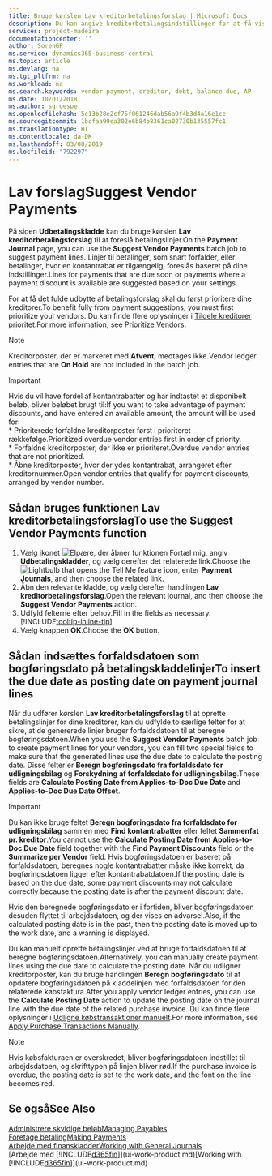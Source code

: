 ```yaml
---
title: Bruge kørslen Lav kreditorbetalingsforslag | Microsoft Docs
description: Du kan angive kreditorbetalingsindstillinger for at få vist forslag eller forslag til betalinger, der forfalder snart, eller hvor en rabat er tilgængelig.
services: project-madeira
documentationcenter: ''
author: SorenGP
ms.service: dynamics365-business-central
ms.topic: article
ms.devlang: na
ms.tgt_pltfrm: na
ms.workload: na
ms.search.keywords: vendor payment, creditor, debt, balance due, AP
ms.date: 10/01/2018
ms.author: sgroespe
ms.openlocfilehash: 5e13b28e2cf75f061246dab56a9f4b3d4a16e1ce
ms.sourcegitcommit: 1bcfaa99ea302e6b84b8361ca02730b135557fc1
ms.translationtype: HT
ms.contentlocale: da-DK
ms.lasthandoff: 03/08/2019
ms.locfileid: "792297"
---
```

# <a name="suggest-vendor-payments"></a><span data-ttu-id="7e821-103">Lav forslag</span><span class="sxs-lookup"><span data-stu-id="7e821-103">Suggest Vendor Payments</span></span>
<span data-ttu-id="7e821-104">På siden **Udbetalingskladde** kan du bruge kørslen **Lav kreditorbetalingsforslag** til at foreslå betalingslinjer.</span><span class="sxs-lookup"><span data-stu-id="7e821-104">On the **Payment Journal** page, you can use the **Suggest Vendor Payments** batch job to suggest payment lines.</span></span> <span data-ttu-id="7e821-105">Linjer til betalinger, som snart forfalder, eller betalinger, hvor en kontantrabat er tilgængelig, foreslås baseret på dine indstillinger.</span><span class="sxs-lookup"><span data-stu-id="7e821-105">Lines for payments that are due soon or payments where a payment discount is available are suggested based on your settings.</span></span>

<span data-ttu-id="7e821-106">For at få det fulde udbytte af betalingsforslag skal du først prioritere dine kreditorer.</span><span class="sxs-lookup"><span data-stu-id="7e821-106">To benefit fully from payment suggestions, you must first prioritize your vendors.</span></span> <span data-ttu-id="7e821-107">Du kan finde flere oplysninger i [Tildele kreditorer prioritet](purchasing-how-prioritize-vendors.md).</span><span class="sxs-lookup"><span data-stu-id="7e821-107">For more information, see [Prioritize Vendors](purchasing-how-prioritize-vendors.md).</span></span>  

> [!NOTE]  
> <span data-ttu-id="7e821-108">Kreditorposter, der er markeret med **Afvent**, medtages ikke.</span><span class="sxs-lookup"><span data-stu-id="7e821-108">Vendor ledger entries that are **On Hold** are not included in the batch job.</span></span>  

> [!IMPORTANT]  
>   <span data-ttu-id="7e821-109">Hvis du vil have fordel af kontantrabatter og har indtastet et disponibelt beløb, bliver beløbet brugt til:</span><span class="sxs-lookup"><span data-stu-id="7e821-109">If you want to take advantage of payment discounts, and have entered an available amount, the amount will be used for:</span></span>  
    * <span data-ttu-id="7e821-110">Prioriterede forfaldne kreditorposter først i prioriteret rækkefølge.</span><span class="sxs-lookup"><span data-stu-id="7e821-110">Prioritized overdue vendor entries first in order of priority.</span></span>   
    * <span data-ttu-id="7e821-111">Forfaldne kreditorposter, der ikke er prioriteret.</span><span class="sxs-lookup"><span data-stu-id="7e821-111">Overdue vendor entries that are not prioritized.</span></span>  
    * <span data-ttu-id="7e821-112">Åbne kreditorposter, hvor der ydes kontantrabat, arrangeret efter kreditornummer.</span><span class="sxs-lookup"><span data-stu-id="7e821-112">Open vendor entries that qualify for payment discounts, arranged by vendor number.</span></span>  

## <a name="to-use-the-suggest-vendor-payments-function"></a><span data-ttu-id="7e821-113">Sådan bruges funktionen Lav kreditorbetalingsforslag</span><span class="sxs-lookup"><span data-stu-id="7e821-113">To use the Suggest Vendor Payments function</span></span>
1. <span data-ttu-id="7e821-114">Vælg ikonet ![Elpære, der åbner funktionen Fortæl mig](media/ui-search/search_small.png "Fortæl mig, hvad du vil foretage dig"), angiv **Udbetalingskladder**, og vælg derefter det relaterede link.</span><span class="sxs-lookup"><span data-stu-id="7e821-114">Choose the ![Lightbulb that opens the Tell Me feature](media/ui-search/search_small.png "Tell me what you want to do") icon, enter **Payment Journals**, and then choose the related link.</span></span>  
2. <span data-ttu-id="7e821-115">Åbn den relevante kladde, og vælg derefter handlingen **Lav kreditorbetalingsforslag**.</span><span class="sxs-lookup"><span data-stu-id="7e821-115">Open the relevant journal, and then choose the **Suggest Vendor Payments** action.</span></span>  
3. <span data-ttu-id="7e821-116">Udfyld felterne efter behov.</span><span class="sxs-lookup"><span data-stu-id="7e821-116">Fill in the fields as necessary.</span></span> [!INCLUDE[tooltip-inline-tip](includes/tooltip-inline-tip_md.md)]  
4. <span data-ttu-id="7e821-117">Vælg knappen **OK**.</span><span class="sxs-lookup"><span data-stu-id="7e821-117">Choose the **OK** button.</span></span>  

## <a name="to-insert-the-due-date-as-posting-date-on-payment-journal-lines"></a><span data-ttu-id="7e821-118">Sådan indsættes forfaldsdatoen som bogføringsdato på betalingskladdelinjer</span><span class="sxs-lookup"><span data-stu-id="7e821-118">To insert the due date as posting date on payment journal lines</span></span>
<span data-ttu-id="7e821-119">Når du udfører kørslen **Lav kreditorbetalingsforslag** til at oprette betalingslinjer for dine kreditorer, kan du udfylde to særlige felter for at sikre, at de genererede linjer bruger forfaldsdatoen til at beregne bogføringsdatoen.</span><span class="sxs-lookup"><span data-stu-id="7e821-119">When you use the **Suggest Vendor Payments** batch job to create payment lines for your vendors, you can fill two special fields to make sure that the generated lines use the due date to calculate the posting date.</span></span> <span data-ttu-id="7e821-120">Disse felter er **Beregn bogføringsdato fra forfaldsdato for udligningsbilag** og **Forskydning af forfaldsdato for udligningsbilag**.</span><span class="sxs-lookup"><span data-stu-id="7e821-120">These fields are **Calculate Posting Date from Applies-to-Doc Due Date** and **Applies-to-Doc Due Date Offset**.</span></span>  

> [!IMPORTANT]  
>   <span data-ttu-id="7e821-121">Du kan ikke bruge feltet **Beregn bogføringsdato fra forfaldsdato for udligningsbilag** sammen med **Find kontantrabatter** eller feltet **Sammenfat pr. kreditor**.</span><span class="sxs-lookup"><span data-stu-id="7e821-121">You cannot use the **Calculate Posting Date from Applies-to-Doc Due Date** field together with the **Find Payment Discounts** field or the **Summarize per Vendor** field.</span></span> <span data-ttu-id="7e821-122">Hvis bogføringsdatoen er baseret på forfaldsdatoen, beregnes nogle kontantrabatter måske ikke korrekt, da bogføringsdatoen ligger efter kontantrabatdatoen.</span><span class="sxs-lookup"><span data-stu-id="7e821-122">If the posting date is based on the due date, some payment discounts may not calculate correctly because the posting date is after the payment discount date.</span></span>  

<span data-ttu-id="7e821-123">Hvis den beregnede bogføringsdato er i fortiden, bliver bogføringsdatoen desuden flyttet til arbejdsdatoen, og der vises en advarsel.</span><span class="sxs-lookup"><span data-stu-id="7e821-123">Also, if the calculated posting date is in the past, then the posting date is moved up to the work date, and a warning is displayed.</span></span>  

<span data-ttu-id="7e821-124">Du kan manuelt oprette betalingslinjer ved at bruge forfaldsdatoen til at beregne bogføringsdatoen.</span><span class="sxs-lookup"><span data-stu-id="7e821-124">Alternatively, you can manually create payment lines using the due date to calculate the posting date.</span></span> <span data-ttu-id="7e821-125">Når du udligner kreditorposter, kan du bruge handlingen **Beregn bogføringsdato** til at opdatere bogføringsdatoen på kladdelinjen med forfaldsdatoen for den relaterede købsfaktura.</span><span class="sxs-lookup"><span data-stu-id="7e821-125">After you apply vendor ledger entries, you can use the **Calculate Posting Date** action to update the posting date on the journal line with the due date of the related purchase invoice.</span></span> <span data-ttu-id="7e821-126">Du kan finde flere oplysninger i [Udligne købstransaktioner manuelt](payables-how-apply-purchase-transactions-manually.md).</span><span class="sxs-lookup"><span data-stu-id="7e821-126">For more information, see [Apply Purchase Transactions Manually](payables-how-apply-purchase-transactions-manually.md).</span></span>  

> [!NOTE]  
>   <span data-ttu-id="7e821-127">Hvis købsfakturaen er overskredet, bliver bogføringsdatoen indstillet til arbejdsdatoen, og skrifttypen på linjen bliver rød.</span><span class="sxs-lookup"><span data-stu-id="7e821-127">If the purchase invoice is overdue, the posting date is set to the work date, and the font on the line becomes red.</span></span>  

## <a name="see-also"></a><span data-ttu-id="7e821-128">Se også</span><span class="sxs-lookup"><span data-stu-id="7e821-128">See Also</span></span>
[<span data-ttu-id="7e821-129">Administrere skyldige beløb</span><span class="sxs-lookup"><span data-stu-id="7e821-129">Managing Payables</span></span>](payables-manage-payables.md)  
[<span data-ttu-id="7e821-130">Foretage betaling</span><span class="sxs-lookup"><span data-stu-id="7e821-130">Making Payments</span></span>](payables-make-payments.md)  
[<span data-ttu-id="7e821-131">Arbejde med finanskladder</span><span class="sxs-lookup"><span data-stu-id="7e821-131">Working with General Journals</span></span>](ui-work-general-journals.md)  
<span data-ttu-id="7e821-132">[Arbejde med [!INCLUDE[d365fin](includes/d365fin_md.md)]](ui-work-product.md)</span><span class="sxs-lookup"><span data-stu-id="7e821-132">[Working with [!INCLUDE[d365fin](includes/d365fin_md.md)]](ui-work-product.md)</span></span>  
